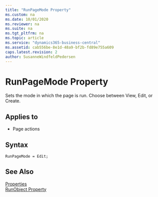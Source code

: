 ```yaml
---
title: "RunPageMode Property"
ms.custom: na
ms.date: 10/01/2020
ms.reviewer: na
ms.suite: na
ms.tgt_pltfrm: na
ms.topic: article
ms.service: "dynamics365-business-central"
ms.assetid: cab556be-8e1d-48a9-bf2b-fd89e755a609
caps.latest.revision: 2
author: SusanneWindfeldPedersen
---
```


 

# RunPageMode Property
Sets the mode in which the page is run. Choose between View, Edit, or Create.  

## Applies to  

-   Page actions  
   
## Syntax
```
RunPageMode = Edit;
```

## See Also  
[Properties](devenv-properties.md)  
 [RunObject Property](devenv-runobject-property.md)